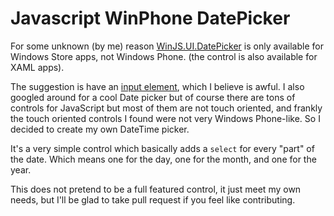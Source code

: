 Javascript WinPhone DatePicker
==============================

For some unknown (by me) reason [WinJS.UI.DatePicker](http://msdn.microsoft.com/en-us/library/windows/apps/br211681.aspx) is only available for Windows Store apps, not Windows Phone. (the control is also available for XAML apps).

The suggestion is have an [input element](http://www.w3.org/wiki/HTML/Elements/input/date), which I believe is awful. I also googled around for a cool Date picker but of course there are tons of controls for JavaScript but most of them are not touch oriented, and frankly the touch oriented controls I found were not very Windows Phone-like.
So I decided to create my own DateTime picker.

It's a very simple control which basically adds a `select` for every "part" of the date. Which means one for the day, one for the month, and one for the year.

This does not pretend to be a full featured control, it just meet my own needs, but I'll be glad to take pull request if you feel like contributing.

 
